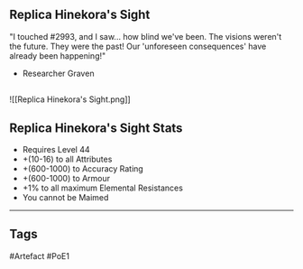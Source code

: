 ## Replica Hinekora's Sight
"I touched #2993, and I saw... how blind we've been. The visions weren't the future. They were the past! Our 'unforeseen consequences' have already been happening!"
- Researcher Graven
##
![[Replica Hinekora's Sight.png]]
## Replica Hinekora's Sight Stats
- Requires Level 44
- +(10-16) to all Attributes
- +(600-1000) to Accuracy Rating
- +(600-1000) to Armour
- +1% to all maximum Elemental Resistances
- You cannot be Maimed


---
## Tags
#Artefact
#PoE1